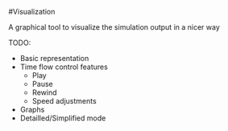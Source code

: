#Visualization

A graphical tool to visualize the simulation output in a nicer way

TODO:
+ Basic representation
+ Time flow control features
	- Play
	- Pause
	- Rewind
	- Speed adjustments
+ Graphs
+ Detailled/Simplified mode

